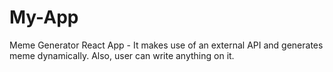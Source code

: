 # My-App
Meme Generator React App - It makes use of an external API and generates meme dynamically. Also, user can write anything on it.
